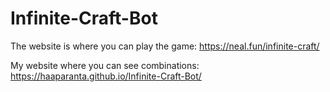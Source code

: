 # Infinite-Craft-Bot

The website is where you can play the game:
https://neal.fun/infinite-craft/ 

My website where you can see combinations:
https://haaparanta.github.io/Infinite-Craft-Bot/

